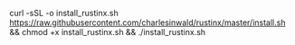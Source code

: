 curl -sSL -o install_rustinx.sh https://raw.githubusercontent.com/charlesinwald/rustinx/master/install.sh && chmod +x install_rustinx.sh && ./install_rustinx.sh